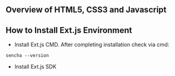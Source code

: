 ## Overview of HTML5, CSS3 and Javascript

## How to Install Ext.js Environment

- Install Ext.js CMD. After completing installation check via cmd:

```
sencha --version
```

- Install Ext.js SDK

